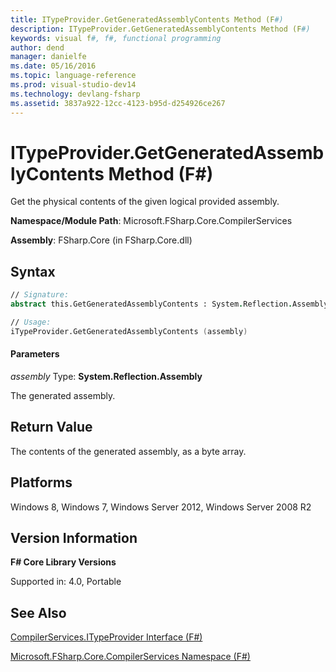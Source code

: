 ```yaml
---
title: ITypeProvider.GetGeneratedAssemblyContents Method (F#)
description: ITypeProvider.GetGeneratedAssemblyContents Method (F#)
keywords: visual f#, f#, functional programming
author: dend
manager: danielfe
ms.date: 05/16/2016
ms.topic: language-reference
ms.prod: visual-studio-dev14
ms.technology: devlang-fsharp
ms.assetid: 3837a922-12cc-4123-b95d-d254926ce267 
---
```


# ITypeProvider.GetGeneratedAssemblyContents Method (F#)

Get the physical contents of the given logical provided assembly.

**Namespace/Module Path**: Microsoft.FSharp.Core.CompilerServices

**Assembly**: FSharp.Core (in FSharp.Core.dll)


## Syntax

```fsharp
// Signature:
abstract this.GetGeneratedAssemblyContents : System.Reflection.Assembly -> byte[]

// Usage:
iTypeProvider.GetGeneratedAssemblyContents (assembly)
```

#### Parameters
*assembly*
Type: **System.Reflection.Assembly**


The generated assembly.

## Return Value
The contents of the generated assembly, as a byte array.

## Platforms
Windows 8, Windows 7, Windows Server 2012, Windows Server 2008 R2


## Version Information
**F# Core Library Versions**

Supported in: 4.0, Portable

## See Also
[CompilerServices.ITypeProvider Interface &#40;F&#35;&#41;](CompilerServices.ITypeProvider-Interface-%5BFSharp%5D.md)

[Microsoft.FSharp.Core.CompilerServices Namespace &#40;F&#35;&#41;](Microsoft.FSharp.Core.CompilerServices-Namespace-%5BFSharp%5D.md)